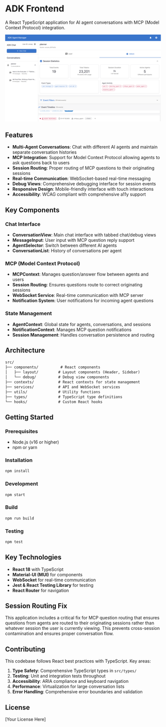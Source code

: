 # ADK Frontend

A React TypeScript application for AI agent conversations with MCP (Model Context Protocol) integration.

![Application Screenshot](docs/screencap.png)

## Features

- **Multi-Agent Conversations**: Chat with different AI agents and maintain separate conversation histories
- **MCP Integration**: Support for Model Context Protocol allowing agents to ask questions back to users
- **Session Routing**: Proper routing of MCP questions to their originating sessions
- **Real-time Communication**: WebSocket-based real-time messaging
- **Debug Views**: Comprehensive debugging interface for session events
- **Responsive Design**: Mobile-friendly interface with touch interactions
- **Accessibility**: WCAG compliant with comprehensive a11y support

## Key Components

### Chat Interface
- **ConversationView**: Main chat interface with tabbed chat/debug views
- **MessageInput**: User input with MCP question reply support
- **AgentSelector**: Switch between different AI agents
- **ConversationList**: History of conversations per agent

### MCP (Model Context Protocol)
- **MCPContext**: Manages question/answer flow between agents and users
- **Session Routing**: Ensures questions route to correct originating sessions
- **WebSocket Service**: Real-time communication with MCP server
- **Notification System**: User notifications for incoming agent questions

### State Management
- **AgentContext**: Global state for agents, conversations, and sessions
- **NotificationContext**: Manages MCP question notifications
- **Session Management**: Handles conversation persistence and routing

## Architecture

```
src/
├── components/          # React components
│   ├── layout/         # Layout components (Header, Sidebar)
│   └── debug/          # Debug view components
├── contexts/           # React contexts for state management
├── services/           # API and WebSocket services
├── utils/              # Utility functions
├── types/              # TypeScript type definitions
└── hooks/              # Custom React hooks
```

## Getting Started

### Prerequisites
- Node.js (v16 or higher)
- npm or yarn

### Installation
```bash
npm install
```

### Development
```bash
npm start
```

### Build
```bash
npm run build
```

### Testing
```bash
npm test
```

## Key Technologies

- **React 18** with TypeScript
- **Material-UI (MUI)** for components
- **WebSocket** for real-time communication
- **Jest & React Testing Library** for testing
- **React Router** for navigation

## Session Routing Fix

This application includes a critical fix for MCP question routing that ensures questions from agents are routed to their originating sessions rather than whatever session the user is currently viewing. This prevents cross-session contamination and ensures proper conversation flow.

## Contributing

This codebase follows React best practices with TypeScript. Key areas:

1. **Type Safety**: Comprehensive TypeScript types in `src/types/`
2. **Testing**: Unit and integration tests throughout
3. **Accessibility**: ARIA compliance and keyboard navigation
4. **Performance**: Virtualization for large conversation lists
5. **Error Handling**: Comprehensive error boundaries and validation

## License

[Your License Here]